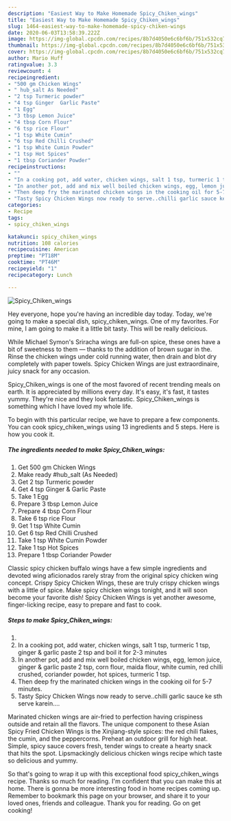 ```yaml
---
description: "Easiest Way to Make Homemade Spicy_Chiken_wings"
title: "Easiest Way to Make Homemade Spicy_Chiken_wings"
slug: 1464-easiest-way-to-make-homemade-spicy-chiken-wings
date: 2020-06-03T13:58:39.222Z
image: https://img-global.cpcdn.com/recipes/8b7d4050e6c6bf6b/751x532cq70/spicy_chiken_wings-recipe-main-photo.jpg
thumbnail: https://img-global.cpcdn.com/recipes/8b7d4050e6c6bf6b/751x532cq70/spicy_chiken_wings-recipe-main-photo.jpg
cover: https://img-global.cpcdn.com/recipes/8b7d4050e6c6bf6b/751x532cq70/spicy_chiken_wings-recipe-main-photo.jpg
author: Mario Huff
ratingvalue: 3.3
reviewcount: 4
recipeingredient:
- "500 gm Chicken Wings"
- " hub_salt As Needed"
- "2 tsp Turmeric powder"
- "4 tsp Ginger  Garlic Paste"
- "1 Egg"
- "3 tbsp Lemon Juice"
- "4 tbsp Corn Flour"
- "6 tsp rice Flour"
- "1 tsp White Cumin"
- "6 tsp Red Chilli Crushed"
- "1 tsp White Cumin Powder"
- "1 tsp Hot Spices"
- "1 tbsp Coriander Powder"
recipeinstructions:
- ""
- "In a cooking pot, add water, chicken wings, salt 1 tsp, turmeric 1 tsp, ginger &amp; garlic paste 2 tsp and boil it for 2-3 minutes"
- "In another pot, add and mix well boiled chicken wings, egg, lemon juice, ginger &amp; garlic paste 2 tsp, corn flour, maida flour, white cumin, red chilli crushed, coriander powder, hot spices, turmeric 1 tsp."
- "Then deep fry the marinated chicken wings in the cooking oil for 5-7 minutes."
- "Tasty Spicy Chicken Wings now ready to serve..chilli garlic sauce ke sth serve karein...."
categories:
- Recipe
tags:
- spicy_chiken_wings

katakunci: spicy_chiken_wings 
nutrition: 108 calories
recipecuisine: American
preptime: "PT18M"
cooktime: "PT46M"
recipeyield: "1"
recipecategory: Lunch

---
```



![Spicy_Chiken_wings](https://img-global.cpcdn.com/recipes/8b7d4050e6c6bf6b/751x532cq70/spicy_chiken_wings-recipe-main-photo.jpg)

Hey everyone, hope you're having an incredible day today. Today, we're going to make a special dish, spicy_chiken_wings. One of my favorites. For mine, I am going to make it a little bit tasty. This will be really delicious.

While Michael Symon&#39;s Sriracha wings are full-on spice, these ones have a bit of sweetness to them — thanks to the addition of brown sugar in the. Rinse the chicken wings under cold running water, then drain and blot dry completely with paper towels. Spicy Chicken Wings are just extraordinaire, juicy snack for any occasion.

Spicy_Chiken_wings is one of the most favored of recent trending meals on earth. It is appreciated by millions every day. It's easy, it's fast, it tastes yummy. They're nice and they look fantastic. Spicy_Chiken_wings is something which I have loved my whole life.


To begin with this particular recipe, we have to prepare a few components. You can cook spicy_chiken_wings using 13 ingredients and 5 steps. Here is how you cook it.

<!--inarticleads1-->

##### The ingredients needed to make Spicy_Chiken_wings:

1. Get 500 gm Chicken Wings
1. Make ready  #hub_salt (As Needed)
1. Get 2 tsp Turmeric powder
1. Get 4 tsp Ginger &amp; Garlic Paste
1. Take 1 Egg
1. Prepare 3 tbsp Lemon Juice
1. Prepare 4 tbsp Corn Flour
1. Take 6 tsp rice Flour
1. Get 1 tsp White Cumin
1. Get 6 tsp Red Chilli Crushed
1. Take 1 tsp White Cumin Powder
1. Take 1 tsp Hot Spices
1. Prepare 1 tbsp Coriander Powder


Classic spicy chicken buffalo wings have a few simple ingredients and devoted wing aficionados rarely stray from the original spicy chicken wing concept. Crispy Spicy Chicken Wings, these are truly crispy chicken wings with a little of spice. Make spicy chicken wings tonight, and it will soon become your favorite dish! Spicy Chicken Wings is yet another awesome, finger-licking recipe, easy to prepare and fast to cook. 

<!--inarticleads2-->

##### Steps to make Spicy_Chiken_wings:

1. 
1. In a cooking pot, add water, chicken wings, salt 1 tsp, turmeric 1 tsp, ginger &amp; garlic paste 2 tsp and boil it for 2-3 minutes
1. In another pot, add and mix well boiled chicken wings, egg, lemon juice, ginger &amp; garlic paste 2 tsp, corn flour, maida flour, white cumin, red chilli crushed, coriander powder, hot spices, turmeric 1 tsp.
1. Then deep fry the marinated chicken wings in the cooking oil for 5-7 minutes.
1. Tasty Spicy Chicken Wings now ready to serve..chilli garlic sauce ke sth serve karein....


Marinated chicken wings are air-fried to perfection having crispiness outside and retain all the flavors. The unique component to these Asian Spicy Fried Chicken Wings is the Xinjiang-style spices: the red chili flakes, the cumin, and the peppercorns. Preheat an outdoor grill for high heat. Simple, spicy sauce covers fresh, tender wings to create a hearty snack that hits the spot. Lipsmackingly delicious chicken wings recipe which taste so delicious and yummy. 

So that's going to wrap it up with this exceptional food spicy_chiken_wings recipe. Thanks so much for reading. I'm confident that you can make this at home. There is gonna be more interesting food in home recipes coming up. Remember to bookmark this page on your browser, and share it to your loved ones, friends and colleague. Thank you for reading. Go on get cooking!

